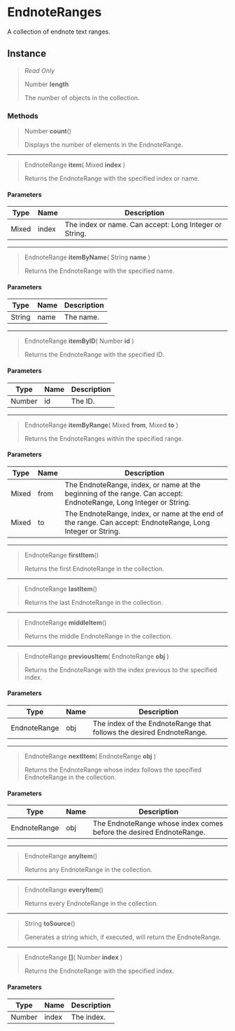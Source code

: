 # EndnoteRanges
A collection of endnote text ranges.

## Instance
> *Read Only* 
> 
> Number **length** 
>
> The number of objects in the collection.

### Methods
> Number **count**()
> 
> Displays the number of elements in the EndnoteRange.
*** 
> EndnoteRange **item**( Mixed **index** )
> 
> Returns the EndnoteRange with the specified index or name.
#### Parameters
| Type | Name | Description |
|---|---|---|
| Mixed | index | The index or name. Can accept: Long Integer or String. |

*** 
> EndnoteRange **itemByName**( String **name** )
> 
> Returns the EndnoteRange with the specified name.
#### Parameters
| Type | Name | Description |
|---|---|---|
| String | name | The name. |

*** 
> EndnoteRange **itemByID**( Number **id** )
> 
> Returns the EndnoteRange with the specified ID.
#### Parameters
| Type | Name | Description |
|---|---|---|
| Number | id | The ID. |

*** 
> EndnoteRange **itemByRange**( Mixed **from**, Mixed **to** )
> 
> Returns the EndnoteRanges within the specified range.
#### Parameters
| Type | Name | Description |
|---|---|---|
| Mixed | from | The EndnoteRange, index, or name at the beginning of the range. Can accept: EndnoteRange, Long Integer or String. |
| Mixed | to | The EndnoteRange, index, or name at the end of the range. Can accept: EndnoteRange, Long Integer or String. |

*** 
> EndnoteRange **firstItem**()
> 
> Returns the first EndnoteRange in the collection.
*** 
> EndnoteRange **lastItem**()
> 
> Returns the last EndnoteRange in the collection.
*** 
> EndnoteRange **middleItem**()
> 
> Returns the middle EndnoteRange in the collection.
*** 
> EndnoteRange **previousItem**( EndnoteRange **obj** )
> 
> Returns the EndnoteRange with the index previous to the specified index.
#### Parameters
| Type | Name | Description |
|---|---|---|
| EndnoteRange | obj | The index of the EndnoteRange that follows the desired EndnoteRange. |

*** 
> EndnoteRange **nextItem**( EndnoteRange **obj** )
> 
> Returns the EndnoteRange whose index follows the specified EndnoteRange in the collection.
#### Parameters
| Type | Name | Description |
|---|---|---|
| EndnoteRange | obj | The EndnoteRange whose index comes before the desired EndnoteRange. |

*** 
> EndnoteRange **anyItem**()
> 
> Returns any EndnoteRange in the collection.
*** 
> EndnoteRange **everyItem**()
> 
> Returns every EndnoteRange in the collection.
*** 
> String **toSource**()
> 
> Generates a string which, if executed, will return the EndnoteRange.
*** 
> EndnoteRange **[]**( Number **index** )
> 
> Returns the EndnoteRange with the specified index.
#### Parameters
| Type | Name | Description |
|---|---|---|
| Number | index | The index. |


